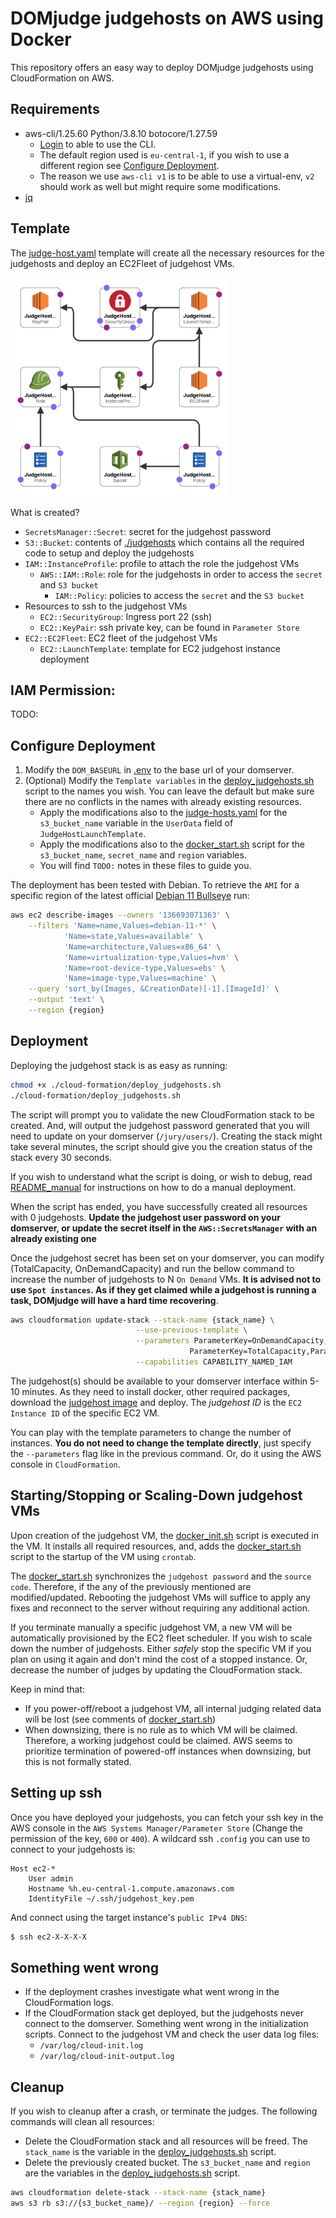 # DOMjudge judgehosts on AWS using Docker

This repository offers an easy way to deploy DOMjudge judgehosts using CloudFormation on AWS.

## Requirements
- aws-cli/1.25.60 Python/3.8.10 botocore/1.27.59
    - [Login](https://docs.aws.amazon.com/cli/latest/userguide/cli-configure-quickstart.html) to able to use the CLI. 
    - The default region used is `eu-central-1`, if you wish to use a different region see [Configure Deployment](#configure-deployment).
    - The reason we use `aws-cli v1` is to be able to use a virtual-env, `v2` should work as well but might require some modifications.
- [jq](https://manpages.ubuntu.com/manpages/xenial/man1/jq.1.html)


## Template
The [judge-host.yaml](cloud-formation/judge-hosts.yaml) template will create all the necessary resources for the judgehosts and deploy an EC2Fleet of judgehost VMs.

<img src="./readme-img/judgehost-designer.png" width="350">

What is created?
- `SecretsManager::Secret`: secret for the judgehost password
- `S3::Bucket`: contents of [./judgehosts](./judgehost/) which contains all the required code to setup and deploy the judgehosts
- `IAM::InstanceProfile`: profile to attach the role the judgehost VMs
    - `AWS::IAM::Role`: role for the judgehosts in order to access the `secret` and `S3 bucket`
        - `IAM::Policy`: policies to access the `secret` and the `S3 bucket`
- Resources to ssh to the judgehost VMs
    - `EC2::SecurityGroup`: Ingress port 22 (ssh)
    - `EC2::KeyPair`: ssh private key, can be found in `Parameter Store`
- `EC2::EC2Fleet`: EC2 fleet of the judgehost VMs
    - `EC2::LaunchTemplate`: template for EC2 judgehost instance deployment

## IAM Permission:
TODO:

## Configure Deployment
1. Modify the `DOM_BASEURL` in [.env](./judgehost/.env) to the base url of your domserver.
2. (Optional) Modify the `Template variables` in the [deploy_judgehosts.sh](./cloud-formation/deploy_judgehosts.sh) script to the names you wish. You can leave the default but make sure there are no conflicts in the names with already existing resources.
    - Apply the modifications also to the [judge-hosts.yaml](./cloud-formation/judge-hosts.yaml) for the `s3_bucket_name` variable in the `UserData` field of `JudgeHostLaunchTemplate`. 
    - Apply the modifications also to the [docker_start.sh](./judgehost/scripts/docker_start.sh) script for the `s3_bucket_name`, `secret_name` and `region` variables.
    - You will find `TODO:` notes in these files to guide you.


The deployment has been tested with Debian. To retrieve the `AMI` for a specific region of the latest official [Debian 11 Bullseye](https://wiki.debian.org/Cloud/AmazonEC2Image/Bullseye) run:

```bash
aws ec2 describe-images --owners '136693071363' \
    --filters 'Name=name,Values=debian-11-*' \
            'Name=state,Values=available' \
            'Name=architecture,Values=x86_64' \
            'Name=virtualization-type,Values=hvm' \
            'Name=root-device-type,Values=ebs' \
            'Name=image-type,Values=machine' \
    --query 'sort_by(Images, &CreationDate)[-1].[ImageId]' \
    --output 'text' \
    --region {region}
```

## Deployment
Deploying the judgehost stack is as easy as running:
```bash
chmod +x ./cloud-formation/deploy_judgehosts.sh
./cloud-formation/deploy_judgehosts.sh
```
The script will prompt you to validate the new CloudFormation stack to be created. And, will output the judgehost password generated that you will need to update on your domserver (`/jury/users/`). Creating the stack might take several minutes, the script should give you the creation status of the stack every 30 seconds.

If you wish to understand what the script is doing, or wish to debug, read [README_manual](./README_manual.md) for instructions on how to do a manual deployment.

When the script has ended, you have successfully created all resources with 0 judgehosts. **Update the judgehost user password on your domserver, or update the secret itself in the `AWS::SecretsManager` with an already existing one** 

Once the judgehost secret has been set on your domserver, you can modify (TotalCapacity, OnDemandCapacity) and run the bellow command to increase the number of judgehosts to N `On Demand` VMs. **It is advised not to use `Spot instances`. As if they get claimed while a judgehost is running a task, DOMjudge will have a hard time recovering**.
```bash
aws cloudformation update-stack --stack-name {stack_name} \
                            --use-previous-template \
                            --parameters ParameterKey=OnDemandCapacity,ParameterValue={N} \
                                        ParameterKey=TotalCapacity,ParameterValue={N} \
                            --capabilities CAPABILITY_NAMED_IAM 
```

The judgehost(s) should be available to your domserver interface within 5-10 minutes. As they need to install docker, other required packages, download the [judgehost image](https://hub.docker.com/r/domjudge/judgehost/) and deploy. The *judgehost ID* is the `EC2 Instance ID` of the specific EC2 VM.

You can play with the template parameters to change the number of instances. **You do not need to change the template directly**, just specify the `--parameters` flag like in the previous command. Or, do it using the AWS console in `CloudFormation`. 


## Starting/Stopping or Scaling-Down judgehost VMs
Upon creation of the judgehost VM, the [docker_init.sh](./judgehost/scripts/docker_init.sh) script is executed in the VM. It installs all required resources, and, adds the [docker_start.sh](./judgehost/scripts/docker_start.sh) script to the startup of the VM using `crontab`. 

The [docker_start.sh](./judgehost/scripts/docker_start.sh) synchronizes the `judgehost password` and the `source code`. Therefore, if the any of the previously mentioned are modified/updated. Rebooting the judgehost VMs will suffice to apply any fixes and reconnect to the server without requiring any additional action. 

If you terminate manually a specific judgehost VM, a new VM will be automatically provisioned by the EC2 fleet scheduler. If you wish to scale down the number of judgehosts. Either *safely* stop the specific VM if you plan on using it again and don't mind the cost of a stopped instance. Or, decrease the number of judges by updating the CloudFormation stack. 

Keep in mind that:
- If you power-off/reboot a judgehost VM, all internal judging related data will be lost (see comments of [docker_start.sh](./judgehost/scripts/docker_start.sh))
- When downsizing, there is no rule as to which VM will be claimed. Therefore, a working judgehost could be claimed. AWS seems to prioritize termination of powered-off instances when downsizing, but this is not formally stated.

##  Setting up ssh
Once you have deployed your judgehosts, you can fetch your ssh key in the AWS console in the `AWS Systems Manager/Parameter Store` (Change the permission of the key, `600` or `400`). A wildcard ssh `.config` you can use to connect to your judgehosts is:
```ssh-config
Host ec2-*
    User admin
    Hostname %h.eu-central-1.compute.amazonaws.com
    IdentityFile ~/.ssh/judgehost_key.pem
```
And connect using the target instance's `public IPv4 DNS`:
```bash
$ ssh ec2-X-X-X-X
```

## Something went wrong
- If the deployment crashes investigate what went wrong in the CloudFormation logs. 
- If the CloudFormation stack get deployed, but the judgehosts never connect to the domserver. Something went wrong in the initialization scripts. Connect to the judgehost VM and check the user data log files:
    - `/var/log/cloud-init.log` 
    - `/var/log/cloud-init-output.log`

## Cleanup 
If you wish to cleanup after a crash, or terminate the judges. The following commands will clean all resources:

- Delete the CloudFormation stack and all resources will be freed. The `stack_name` is the variable in the [deploy_judgehosts.sh](./cloud-formation/deploy_judgehosts.sh) script.
- Delete the previously created bucket. The `s3_bucket_name` and `region` are the variables in the [deploy_judgehosts.sh](./cloud-formation/deploy_judgehosts.sh) script. 

```bash
aws cloudformation delete-stack --stack-name {stack_name}
aws s3 rb s3://{s3_bucket_name}/ --region {region} --force
```
